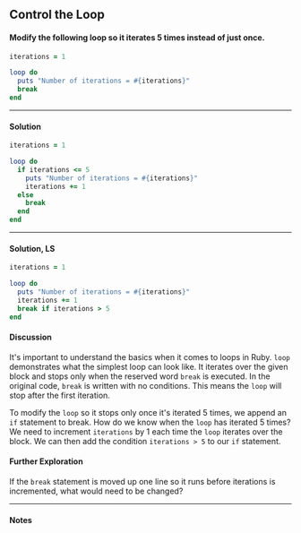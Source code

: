 ## Control the Loop
#### Modify the following loop so it iterates 5 times instead of just once.
```ruby
iterations = 1

loop do
  puts "Number of iterations = #{iterations}"
  break
end
```
___
#### Solution
```ruby
iterations = 1

loop do
  if iterations <= 5
    puts "Number of iterations = #{iterations}"
    iterations += 1
  else
    break
  end
end
```
___
#### Solution, LS
```ruby
iterations = 1

loop do
  puts "Number of iterations = #{iterations}"
  iterations += 1
  break if iterations > 5
end
```
#### Discussion
It's important to understand the basics when it comes to loops in Ruby. `loop` demonstrates what the simplest loop can look like. It iterates over the given block and stops only when the reserved word `break` is executed. In the original code, `break` is written with no conditions. This means the `loop` will stop after the first iteration.

To modify the `loop` so it stops only once it's iterated 5 times, we append an `if` statement to break. How do we know when the `loop` has iterated 5 times? We need to increment `iterations` by 1 each time the `loop` iterates over the block. We can then add the condition `iterations > 5` to our `if` statement.
#### Further Exploration
If the `break` statement is moved up one line so it runs before iterations is incremented, what would need to be changed?
___
#### Notes
